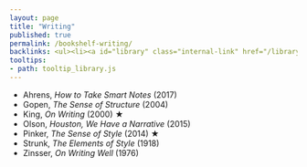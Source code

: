 ```yaml
---
layout: page
title: "Writing"
published: true
permalink: /bookshelf-writing/
backlinks: <ul><li><a id="library" class="internal-link" href="/library/">Library</a></li></ul>
tooltips: 
- path: tooltip_library.js
---
```


* Ahrens, *How to Take Smart Notes* (2017)
* Gopen, *The Sense of Structure* (2004)
* King, *On Writing* (2000) ★
* Olson, *Houston, We Have a Narrative* (2015)
* Pinker, *The Sense of Style* (2014) ★
* Strunk, *The Elements of Style* (1918)
* Zinsser, *On Writing Well* (1976)
